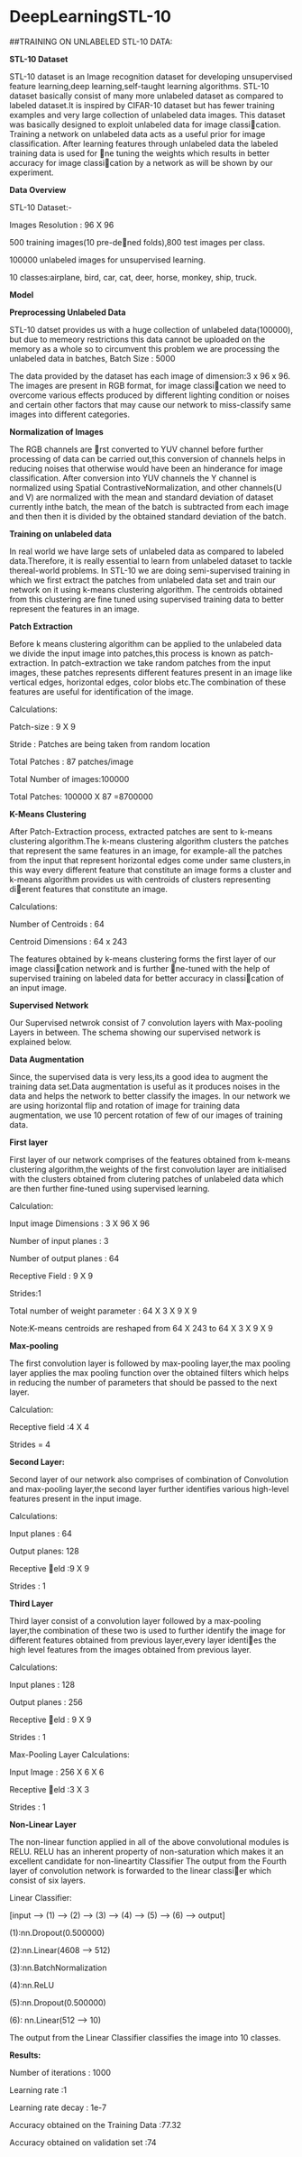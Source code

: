 # DeepLearningSTL-10

##TRAINING ON UNLABELED STL-10 DATA:

**STL-10 Dataset**

STL-10 dataset is an Image recognition dataset for developing unsupervised feature learning,deep learning,self-taught learning algorithms. STL-10 dataset basically consist of many more unlabeled dataset as compared to labeled dataset.It is inspired by CIFAR-10 dataset but has fewer training examples and very large collection of unlabeled data images. This dataset was basically designed
to exploit unlabeled data for image classication. Training a network on unlabeled data acts as a useful prior for image classification. After learning features through unlabeled data the labeled training data is used for ne tuning the weights which results in better accuracy for image classication by a network as will be shown by our experiment.

**Data Overview**

STL-10 Dataset:-

Images Resolution : 96 X 96

500 training images(10 pre-dened folds),800 test images per class.

100000 unlabeled images for unsupervised learning.

10 classes:airplane, bird, car, cat, deer, horse, monkey, ship, truck.

**Model**

**Preprocessing Unlabeled Data**

STL-10 datset provides us with a huge collection of unlabeled data(100000), but due to memeory restrictions this data cannot be uploaded on the memory as a whole so to circumvent this problem we are processing the unlabeled data in batches,
Batch Size : 5000

The data provided by the dataset has each image of dimension:3 x 96 x 96. 
The images are present in RGB format, for image classication we need to overcome various effects produced by different lighting condition or noises and certain other factors that may cause our network to miss-classify same images into different categories.

**Normalization of Images**

The RGB channels are rst converted to YUV channel before further processing of data can be carried out,this conversion of channels helps in reducing noises that otherwise would have been an hinderance for image classification. After conversion into YUV channels the Y channel is normalized using Spatial ContrastiveNormalization, and other channels(U and V) are normalized with
the mean and standard deviation of dataset currently inthe batch, the mean
of the batch is subtracted from each image and then then it is divided by the
obtained standard deviation of the batch.

**Training on unlabeled data**

In real world we have large sets of unlabeled data as compared to labeled data.Therefore, it is really essential to learn from unlabeled dataset to tackle thereal-world problems. In STL-10 we are doing semi-supervised training in which we first extract the patches from unlabeled data set and train our network on it using k-means clustering algorithm. The centroids obtained from this clustering are fine tuned using supervised training data to better represent the features in an image.

**Patch Extraction**

Before k means clustering algorithm can be applied to the unlabeled data we divide the input image into patches,this process is known as patch-extraction. In patch-extraction we take random patches from the input images, these patches represents different features present in an image like vertical edges, horizontal edges, color blobs etc.The combination of these features are useful for identification of the image.

Calculations:

Patch-size : 9 X 9

Stride : Patches are being taken from random location 

Total Patches : 87 patches/image

Total Number of images:100000

Total Patches: 100000 X 87 =8700000

**K-Means Clustering**

After Patch-Extraction process, extracted patches are sent to k-means clustering algorithm.The k-means clustering algorithm clusters the patches that represent the same features in an image, for example-all the patches from the input that represent horizontal edges come under same clusters,in this way every different feature that constitute an image forms a cluster and k-means algorithm provides us with centroids of clusters representing dierent features that constitute an image.

Calculations:

Number of Centroids : 64

Centroid Dimensions : 64 x 243

The features obtained by k-means clustering forms the first layer of our image classication network and is further ne-tuned with the help of supervised training on labeled data for better accuracy in classication of an input image.

**Supervised Network**

Our Supervised netwrok consist of 7 convolution layers with Max-pooling Layers in between. The schema showing our supervised network is explained below.

**Data Augmentation**

Since, the supervised data is very less,its a good idea to augment the training data set.Data augmentation is useful as it produces noises in the data and helps the network to better classify the images. In our network we are using horizontal flip and rotation of image for training data augmentation, we use 10 percent rotation of few of our images of training data.

**First layer**

First layer of our network comprises of the features obtained from k-means clustering algorithm,the weights of the first convolution layer are initialised with the clusters obtained from clutering patches of unlabeled data which are then further fine-tuned using supervised learning.

Calculation:

Input image Dimensions : 3 X 96 X 96

Number of input planes : 3

Number of output planes : 64

Receptive Field : 9 X 9

Strides:1

Total number of weight parameter : 64 X 3 X 9 X 9

Note:K-means centroids are reshaped from 64 X 243 to 64 X 3 X 9 X 9

**Max-pooling**

The first convolution layer is followed by max-pooling layer,the max pooling layer applies the max pooling function over the obtained filters which helps in reducing the number of parameters that should be passed to the next layer.

Calculation:

Receptive field :4 X 4

Strides = 4

**Second Layer:**

Second layer of our network also comprises of combination of Convolution and max-pooling layer,the second layer further identifies various high-level features present in the input image.

Calculations:

Input planes : 64

Output planes: 128

Receptive eld :9 X 9

Strides : 1

**Third Layer**

Third layer consist of a convolution layer followed by a max-pooling layer,the combination of these two is used to further identify the image for different features obtained from previous layer,every layer identies the high level features from the images obtained from previous layer.

Calculations:

Input planes : 128

Output planes : 256

Receptive eld : 9 X 9

Strides : 1

Max-Pooling Layer Calculations:

Input Image : 256 X 6 X 6

Receptive eld :3 X 3

Strides : 1

**Non-Linear Layer**

The non-linear function applied in all of the above convolutional modules is RELU. RELU has an inherent property of non-saturation which makes it an excellent candidate for non-lineartity Classifier The output from the Fourth layer of convolution network is forwarded to the linear classier which consist of six layers.

Linear Classifier:

[input --> (1) --> (2) --> (3) --> (4) --> (5) --> (6) --> output]

(1):nn.Dropout(0.500000)

(2):nn.Linear(4608 --> 512)

(3):nn.BatchNormalization

(4):nn.ReLU

(5):nn.Dropout(0.500000)

(6): nn.Linear(512 --> 10)

The output from the Linear Classifier classifies the image into 10 classes.

**Results:**

Number of iterations : 1000

Learning rate :1

Learning rate decay : 1e-7

Accuracy obtained on the Training Data :77.32

Accuracy obtained on validation set :74


